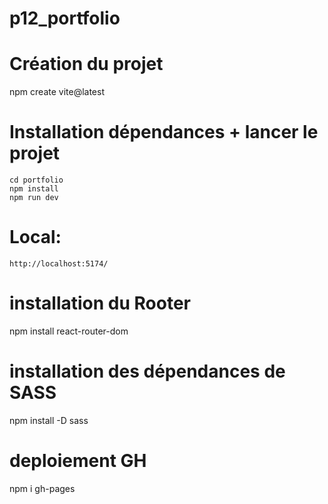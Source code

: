 # p12_portfolio

# Création du projet

npm create vite@latest

# Installation dépendances + lancer le projet

    cd portfolio
    npm install
    npm run dev

# Local:

    http://localhost:5174/

# installation du Rooter

npm install react-router-dom

# installation des dépendances de SASS

npm install -D sass

# deploiement GH
npm i gh-pages
